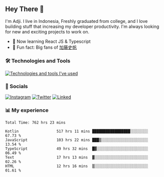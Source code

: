 ## Hey There 👋
I'm Adji. I live in Indonesia, Freshly graduated from college, and I love building stuff that increasing my developer productivity. I'm always looking for new and exciting projects to work on.

- 🌱 Now learning React JS & Typescript
- 🐻 Fun fact: Big fans of [加藤史帆](https://www.instagram.com/katoshi.official/)

### 🛠️ Technologies and Tools
[![Technologies and tools I've used](https://skillicons.dev/icons?i=js,ts,html,css,php,kotlin,tailwind,bootstrap,next,mysql,firebase,vercel,vscode,androidstudio,bash,git,postman,figma,docker,linux&perline=10)](#)

### 💬 Socials
[![Instagram](https://skillicons.dev/icons?i=instagram)](https://www.instagram.com/yusufadji99/)
[![Twitter](https://skillicons.dev/icons?i=twitter)](https://twitter.com/frelein_asli)
[![Linked](https://skillicons.dev/icons?i=linkedin)](https://www.linkedin.com/in/yusuf-bhaskara-adji/)

### 📊 My experience

<!--START_SECTION:waka-->

```javascript,typescript,kotlin
Total Time: 762 hrs 23 mins

Kotlin                 517 hrs 11 mins █████████████████░░░░░░░░   67.73 %
JavaScript             103 hrs 22 mins ███▒░░░░░░░░░░░░░░░░░░░░░   13.54 %
TypeScript             49 hrs 32 mins  █▓░░░░░░░░░░░░░░░░░░░░░░░   06.49 %
Text                   17 hrs 13 mins  ▓░░░░░░░░░░░░░░░░░░░░░░░░   02.26 %
HTML                   12 hrs 16 mins  ▒░░░░░░░░░░░░░░░░░░░░░░░░   01.61 %
```

<!--END_SECTION:waka-->
